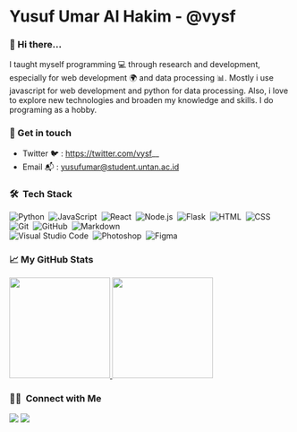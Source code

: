 # Yusuf Umar Al Hakim - @vysf 
### 👋 Hi there...

I taught myself programming 💻 through research and development, especially for web development 🌍 and data processing 📊. Mostly i use javascript for web development and python for data processing. Also, i love to explore new technologies and broaden my knowledge and skills. I do programing as a hobby.

### 💬 Get in touch
- Twitter 🐦  : https://twitter.com/vysf__
- Email 📬    : yusufumar@student.untan.ac.id

### 🛠 &nbsp;Tech Stack

![Python](https://img.shields.io/badge/-Python-05122A?style=flat&logo=python)&nbsp;
![JavaScript](https://img.shields.io/badge/-JavaScript-05122A?style=flat&logo=javascript)&nbsp;
![React](https://img.shields.io/badge/-React-05122A?style=flat&logo=react)&nbsp;
![Node.js](https://img.shields.io/badge/-Node.js-05122A?style=flat&logo=node.js)&nbsp;
![Flask](https://img.shields.io/badge/-Flask-05122A?style=flat&logo=flask)&nbsp;
![HTML](https://img.shields.io/badge/-HTML-05122A?style=flat&logo=HTML5)&nbsp;
![CSS](https://img.shields.io/badge/-CSS-05122A?style=flat&logo=CSS3&logoColor=1572B6)&nbsp;
![Git](https://img.shields.io/badge/-Git-05122A?style=flat&logo=git)&nbsp;
![GitHub](https://img.shields.io/badge/-GitHub-05122A?style=flat&logo=github)&nbsp;
![Markdown](https://img.shields.io/badge/-Markdown-05122A?style=flat&logo=markdown)\
![Visual Studio Code](https://img.shields.io/badge/-Visual%20Studio%20Code-05122A?style=flat&logo=visual-studio-code&logoColor=007ACC)&nbsp;
![Photoshop](https://img.shields.io/badge/-Photoshop-05122A?style=flat&logo=adobe-photoshop)&nbsp;
![Figma](https://img.shields.io/badge/-Figma-05122A?style=flat&logo=figma)

### 📈 My GitHub Stats
<p align="left">
<a href="https://github.com/vysf">
  <img height="180em" src="https://github-readme-stats-eight-theta.vercel.app/api?username=vysf&show_icons=true&theme=algolia&include_all_commits=true&count_private=true"/>
  <img height="180em" src="https://github-readme-stats-eight-theta.vercel.app/api/top-langs/?username=vysf&layout=compact&langs_count=8&theme=algolia"/>
</a>
</p>

### 🤝🏻 &nbsp;Connect with Me

<p align="left">
<a href="mailto:yusufumar@student.untan.ac.id"><img src="https://img.shields.io/badge/-yusufumar@student.untan.ac.id-D14836?style=flat&logo=Gmail&logoColor=white"/></a>
<a href="https://twitter.com/vysf__"><img src="https://img.shields.io/badge/-@vysf__-1877F2?style=flat&logo=Twitter&logoColor=white"/></a>
</p>
<!--
**vysf/vysf** is a ✨ _special_ ✨ repository because its `README.md` (this file) appears on your GitHub profile.

Here are some ideas to get you started:

- 🔭 I’m currently working on ...
- 🌱 I’m currently learning ...
- 👯 I’m looking to collaborate on ...
- 🤔 I’m looking for help with ...
- 💬 Ask me about ...
- 📫 How to reach me: ...
- 😄 Pronouns: ...
- ⚡ Fun fact: ...
-->
